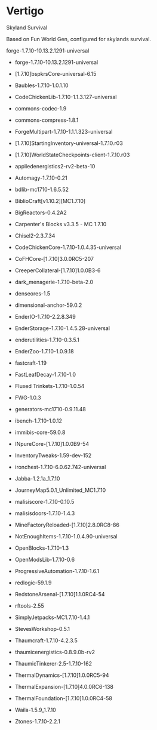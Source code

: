 # Vertigo
Skyland Survival

Based on Fun World Gen, configured for skylands survival.


forge-1.7.10-10.13.2.1291-universal

- forge-1.7.10-10.13.2.1291-universal

- [1.7.10]bspkrsCore-universal-6.15
- Baubles-1.7.10-1.0.1.10
- CodeChickenLib-1.7.10-1.1.3.127-universal
- commons-codec-1.9
- commons-compress-1.8.1
- ForgeMultipart-1.7.10-1.1.1.323-universal

- [1.7.10]StartingInventory-universal-1.7.10.r03
- [1.7.10]WorldStateCheckpoints-client-1.7.10.r03
- appliedenergistics2-rv2-beta-10
- Automagy-1.7.10-0.21
- bdlib-mc1710-1.6.5.52
- BiblioCraft[v1.10.2][MC1.7.10]
- BigReactors-0.4.2A2
- Carpenter's Blocks v3.3.5 - MC 1.7.10
- Chisel2-2.3.7.34
- CodeChickenCore-1.7.10-1.0.4.35-universal
- CoFHCore-[1.7.10]3.0.0RC5-207
- CreeperCollateral-[1.7.10]1.0.0B3-6
- dark_menagerie-1.7.10-beta-2.0
- denseores-1.5
- dimensional-anchor-59.0.2
- EnderIO-1.7.10-2.2.8.349
- EnderStorage-1.7.10-1.4.5.28-universal
- enderutilities-1.7.10-0.3.5.1
- EnderZoo-1.7.10-1.0.9.18
- fastcraft-1.19
- FastLeafDecay-1.7.10-1.0
- Fluxed Trinkets-1.7.10-1.0.54
- FWG-1.0.3
- generators-mc1710-0.9.11.48
- ibench-1.7.10-1.0.12
- immibis-core-59.0.8
- INpureCore-[1.7.10]1.0.0B9-54
- InventoryTweaks-1.59-dev-152
- ironchest-1.7.10-6.0.62.742-universal
- Jabba-1.2.1a_1.7.10
- JourneyMap5.0.1_Unlimited_MC1.7.10
- malisiscore-1.7.10-0.10.5
- malisisdoors-1.7.10-1.4.3
- MineFactoryReloaded-[1.7.10]2.8.0RC8-86
- NotEnoughItems-1.7.10-1.0.4.90-universal
- OpenBlocks-1.7.10-1.3
- OpenModsLib-1.7.10-0.6
- ProgressiveAutomation-1.7.10-1.6.1
- redlogic-59.1.9
- RedstoneArsenal-[1.7.10]1.1.0RC4-54
- rftools-2.55
- SimplyJetpacks-MC1.7.10-1.4.1
- StevesWorkshop-0.5.1
- Thaumcraft-1.7.10-4.2.3.5
- thaumicenergistics-0.8.9.0b-rv2
- ThaumicTinkerer-2.5-1.7.10-162
- ThermalDynamics-[1.7.10]1.0.0RC5-94
- ThermalExpansion-[1.7.10]4.0.0RC6-138
- ThermalFoundation-[1.7.10]1.0.0RC4-58
- Waila-1.5.9_1.7.10
- Ztones-1.7.10-2.2.1
